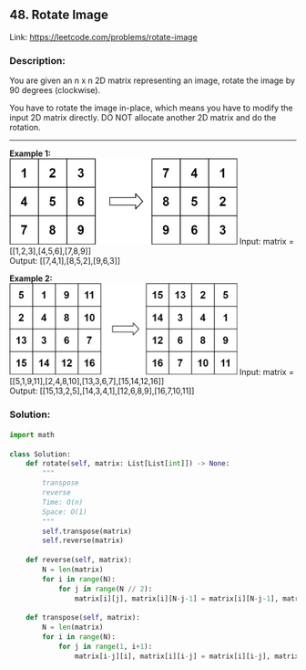 ## 48. Rotate Image
Link: https://leetcode.com/problems/rotate-image

### Description: 
You are given an n x n 2D matrix representing an image, rotate the image by 90 degrees (clockwise).

You have to rotate the image in-place, which means you have to modify the input 2D matrix directly. DO NOT allocate another 2D matrix and do the rotation.

---

**Example 1:**  
<img src="../images/48-im-1.png" width="400" />
Input: matrix = [[1,2,3],[4,5,6],[7,8,9]]  
Output: [[7,4,1],[8,5,2],[9,6,3]]  

**Example 2:**  
<img src="../images/48-im-2.png" width="400" />
Input: matrix = [[5,1,9,11],[2,4,8,10],[13,3,6,7],[15,14,12,16]]  
Output: [[15,13,2,5],[14,3,4,1],[12,6,8,9],[16,7,10,11]]  

### Solution: 
```python
import math

class Solution:
    def rotate(self, matrix: List[List[int]]) -> None:
        """
        transpose
        reverse
        Time: O(n)
        Space: O(1)
        """
        self.transpose(matrix)
        self.reverse(matrix)
    
    def reverse(self, matrix):
        N = len(matrix)
        for i in range(N):
            for j in range(N // 2):
                matrix[i][j], matrix[i][N-j-1] = matrix[i][N-j-1], matrix[i][j]

    def transpose(self, matrix):
        N = len(matrix)
        for i in range(N):
            for j in range(1, i+1):
                matrix[i-j][i], matrix[i][i-j] = matrix[i][i-j], matrix[i-j][i]
    
```
